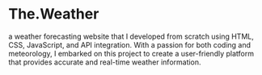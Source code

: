 # The.Weather
a weather forecasting website that I developed from scratch using HTML, CSS, JavaScript, and API integration.  With a passion for both coding and meteorology, I embarked on this project to create a user-friendly platform that provides accurate and real-time weather information.
